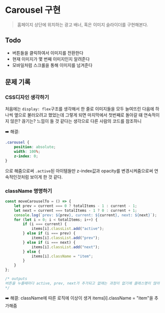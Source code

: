 # Carousel 구현

> 홈페이지 상단에 위치하는 광고 배너, 혹은 이미지 슬라이더를 구현해본다.

## Todo
- 버튼들을 클릭하여서 이미지를 전환한다
- 현재 이미지가 몇 번째 이미지인지 알려준다
- 모바일처럼 스크롤을 통해 이미지를 넘겨준다

## <a id="problem">문제 기록</a>

### CSS디자인 생각하기

처음에는 `display: flex`구조를 생각해서 한 줄로 이미지들을 모두 늘여뜨린 다음에 하나씩 옆으로 불러오려고 했었는데 그렇게 되면 마지막에서 첫번째로 돌아갈 떄 연속적이지 않은? 끊기는? 느낌이 들 것 같다는 생각으로 다른 사람의 코드를 참조하니

➡️ 해결:
```css
.carousel {
    position: absolute;
    width: 100%;
    z-index: 0;
}
```
으로 해줌으로써 `.active`된 아이템들만 z-index값과 opacity를 변경시켜줌으로써 연속적인것처럼 보이게 한 것 같다.

### className 명명하기

```javascript
const moveCarouselTo = () => {
    let prev = current === 0 ? totalItems - 1 : current - 1;
    let next = current === totalItems - 1 ? 0 : current + 1;
    console.log(`prev: ${prev}, current: ${current}, next: ${next}`);
    for (let i = 0; i < totalItems; i++) {
        if (i === current) {
            items[i].classList.add("active");
        } else if (i === prev) {
            items[i].classList.add("prev");
        } else if (i === next) {
            items[i].classList.add("next");
        } else {
            items[i].className = "item";
        }
    }
};

/* outputs 
버튼을 누를때마다 active, prev, next가 추가되고 없애는 과정이 없기에 클래스명이 많아짐
*/
```

➡️ 해결: className에 따른 로직에 이상이 생겨 items[i].className = "item"을 추가해줌
